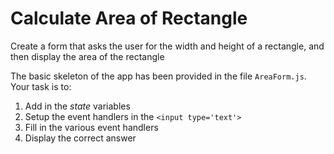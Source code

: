 # Calculate Area of Rectangle

Create a form that asks the user for the width and height of a rectangle, and then display the area of the rectangle

The basic skeleton of the app has been provided in the file `AreaForm.js`. Your task is to:

1. Add in the _state_ variables
2. Setup the event handlers in the `<input type='text'>`
3. Fill in the various event handlers 
4. Display the correct answer